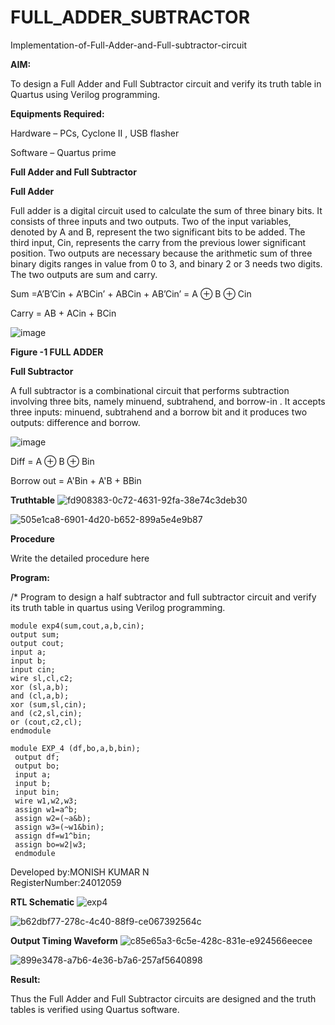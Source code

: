 # FULL_ADDER_SUBTRACTOR

Implementation-of-Full-Adder-and-Full-subtractor-circuit

**AIM:**

To design a Full Adder and Full Subtractor circuit and verify its truth table in Quartus using Verilog programming.

**Equipments Required:**

Hardware – PCs, Cyclone II , USB flasher

Software – Quartus prime

**Full Adder and Full Subtractor**

**Full Adder**

Full adder is a digital circuit used to calculate the sum of three binary bits. It consists of three inputs and two outputs. Two of the input variables, denoted by A and B, represent the two significant bits to be added. The third input, Cin, represents the carry from the previous lower significant position. Two outputs are necessary because the arithmetic sum of three binary digits ranges in value from 0 to 3, and binary 2 or 3 needs two digits. The two outputs are sum and carry.

Sum =A’B’Cin + A’BCin’ + ABCin + AB’Cin’ = A ⊕ B ⊕ Cin 

Carry = AB + ACin + BCin

![image](https://github.com/naavaneetha/FULL_ADDER_SUBTRACTOR/assets/154305477/0f30ba51-5ffb-4198-845f-18e054f675e7)

**Figure -1 FULL ADDER**

**Full Subtractor**

A full subtractor is a combinational circuit that performs subtraction involving three bits, namely minuend, subtrahend, and borrow-in . It accepts three inputs: minuend, subtrahend and a borrow bit and it produces two outputs: difference and borrow.

![image](https://github.com/naavaneetha/FULL_ADDER_SUBTRACTOR/assets/154305477/02b24f51-ab51-4304-9ad6-7b81ffc1ead5)

Diff = A ⊕ B ⊕ Bin 

Borrow out = A'Bin + A'B + BBin

**Truthtable**
![fd908383-0c72-4631-92fa-38e74c3deb30](https://github.com/user-attachments/assets/33678520-3948-454f-b18f-a13e071e8c68)

![505e1ca8-6901-4d20-b652-899a5e4e9b87](https://github.com/user-attachments/assets/e047918d-684c-4c64-97a3-f5aa9eb6854f)


**Procedure**

Write the detailed procedure here

**Program:**

/* Program to design a half subtractor and full subtractor circuit and verify its truth table in quartus using Verilog programming.
```
module exp4(sum,cout,a,b,cin);
output sum;
output cout;
input a;
input b;
input cin;
wire sl,cl,c2;
xor (sl,a,b);
and (cl,a,b);
xor (sum,sl,cin);
and (c2,sl,cin);
or (cout,c2,cl);
endmodule
```
```
module EXP_4 (df,bo,a,b,bin);
 output df;
 output bo;
 input a;
 input b;
 input bin;
 wire w1,w2,w3;
 assign w1=a^b;
 assign w2=(~a&b);
 assign w3=(~w1&bin);
 assign df=w1^bin;
 assign bo=w2|w3;
 endmodule
```
Developed by:MONISH KUMAR N       
RegisterNumber:24012059


**RTL Schematic**
![exp4](https://github.com/user-attachments/assets/c309ab4a-60c6-409b-8a04-906407f5584a)

![b62dbf77-278c-4c40-88f9-ce067392564c](https://github.com/user-attachments/assets/8a24534a-43b1-4c9e-9b84-840ec9cd44ad)

**Output Timing Waveform**
![c85e65a3-6c5e-428c-831e-e924566eecee](https://github.com/user-attachments/assets/56bb9068-5780-44aa-b7ec-3a041e8365c3)

![899e3478-a7b6-4e36-b7a6-257af5640898](https://github.com/user-attachments/assets/64d20ae8-32cf-4dbe-86a2-05aae2a73ebb)

**Result:**

Thus the Full Adder and Full Subtractor circuits are designed and the truth tables is verified using Quartus software.



